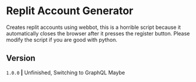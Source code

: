 # Replit Account Generator
Creates replit accounts using webbot, this is a horrible script because it automatically closes the browser after it presses the register button. Please modify the script if you are good with python.

## Version
`1.0.0` **|** Unfinished, Switching to GraphQL Maybe
